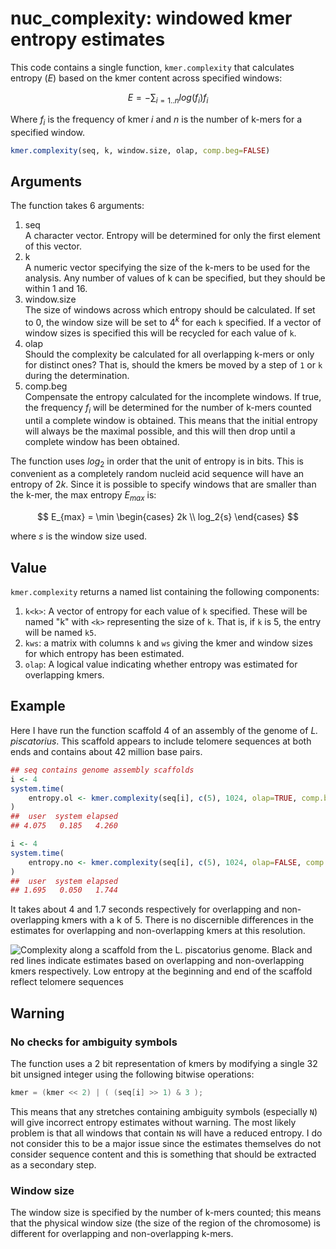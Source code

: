 # nuc_complexity: windowed kmer entropy estimates

This code contains a single function, `kmer.complexity` that calculates
entropy ($E$) based on the kmer content across specified windows:

$$
E = -\sum_{i=1..n}log(f_i)f_i
$$

Where $f_i$ is the frequency of kmer $i$ and $n$ is the number of k-mers
for a specified window.

``` R
kmer.complexity(seq, k, window.size, olap, comp.beg=FALSE)
```

## Arguments

The function takes 6 arguments:

1. seq  
   A character vector. Entropy will be determined for only the first element of this vector.
2. k  
   A numeric vector specifying the size of the k-mers to be used for the analysis. Any
   number of values of k can be specified, but they should be within 1 and 16.
3. window.size  
   The size of windows across which entropy should be calculated. If set to 0, the window
   size will be set to $4^k$ for each `k` specified. If a vector of window sizes is specified
   this will be recycled for each value of `k`.
4. olap  
   Should the complexity be calculated for all overlapping k-mers or only for distinct ones?
   That is, should the kmers be moved by a step of `1` or `k` during the determination.
5. comp.beg  
   Compensate the entropy calculated for the incomplete windows. If true, the frequency $f_i$
   will be determined for the number of k-mers counted until a complete window is obtained. 
   This means that the initial entropy will always be the maximal possible, and this will then
   drop until a complete window has been obtained.
   
The function uses $log_2$ in order that the unit of entropy is in bits. This is convenient as a
completely random nucleid acid sequence will have an entropy of $2k$. Since it is possible to
specify windows that are smaller than the k-mer, the max entropy $E_{max}$ is:

$$
E_{max} = \min
	\begin{cases}
	2k \\
	log_2{s}
	\end{cases}
$$

where $s$ is the window size used.

## Value

`kmer.complexity` returns a named list containing the following components:

1. `k<k>`: A vector of entropy for each value of `k` specified. These will be named "k<k>"
   with `<k>` representing the size of `k`. That is, if `k` is 5, the entry will
   be named `k5`.
2. `kws`: a matrix with columns `k` and `ws` giving the kmer and window sizes for which
   entropy has been estimated.
3. `olap`: A logical value indicating whether entropy was estimated
   for overlapping kmers.

## Example

Here I have run the function scaffold 4 of an assembly of the genome of
*L. piscatorius*. This scaffold appears to include telomere sequences at both
ends and contains about 42 million base pairs.

``` R
## seq contains genome assembly scaffolds
i <- 4
system.time(
    entropy.ol <- kmer.complexity(seq[i], c(5), 1024, olap=TRUE, comp.beg=TRUE)
)
##  user  system elapsed 
## 4.075   0.185   4.260 

i <- 4
system.time(
    entropy.no <- kmer.complexity(seq[i], c(5), 1024, olap=FALSE, comp.beg=TRUE)
)
##  user  system elapsed 
## 1.695   0.050   1.744 
```

It takes about 4 and 1.7 seconds respectively for overlapping and non-overlapping
kmers with a k of 5. There is no discernible differences in the estimates for
overlapping and non-overlapping kmers at this resolution.

![Complexity along a scaffold from the *L. piscatorius* genome. Black and red lines
indicate estimates based on overlapping and non-overlapping kmers respectively.
Low entropy at the beginning and end of the scaffold reflect 
telomere sequences](entropy_example.png)


## Warning

### No checks for ambiguity symbols

The function uses a 2 bit representation of kmers by modifying a single 32 bit
unsigned integer using the following bitwise operations:

``` c
kmer = (kmer << 2) | ( (seq[i] >> 1) & 3 );
```

This means that any stretches containing ambiguity symbols (especially
`N`) will give incorrect entropy estimates without warning. The most
likely problem is that all windows that contain `N`s will have a
reduced entropy. I do not consider this to be a major issue since the
estimates themselves do not consider sequence content and this is
something that should be extracted as a secondary step.

### Window size

The window size is specified by the number of k-mers counted; this means that
the physical window size (the size of the region of the chromosome) is different
for overlapping and non-overlapping k-mers.


